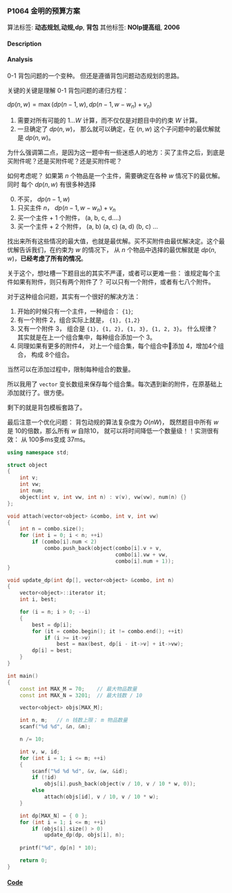 ### P1064 金明的预算方案

算法标签: **动态规划,动规,dp**, **背包**
其他标签: **NOIp提高组**, **2006**


#### Description

#### Analysis

0-1 背包问题的一个变种。 但还是遵循背包问题动态规划的思路。


关键的关键是理解 0-1 背包问题的递归方程：

$dp(n, w) = \max{(dp(n - 1, w), dp(n - 1, w - w_n) + v_n)}$

1. 需要对所有可能的 $1...W$ 计算，而不仅仅是对题目中的约束 $W$ 计算。
2. 一旦确定了 $dp(n, w)$， 那么就可以确定，在 $(n, w)$ 这个子问题中的最优解就是 $dp(n, w)$。

为什么强调第二点，是因为这一题中有一些迷惑人的地方：买了主件之后，到底是买附件呢？还是买附件呢？还是买附件呢？

如何考虑呢？ 如果第 $n$ 个物品是一个主件，需要确定在各种 $w$ 情况下的最优解。 同时 每个 $dp(n, w)$ 有很多种选择

0. 不买， $dp(n - 1, w)$
1. 只买主件 $n$， $dp(n - 1, w - w_n) + v_n$
2. 买一个主件 + 1 个附件， (a, b, c, d....)
3. 买一个主件 + 2 个附件， (a, b) (a, c) (a, d) (b, c) ...

找出来所有这些情况的最大值，也就是最优解。买不买附件由最优解决定。这个最优解告诉我们，在约束为 $w$ 的情况下，  从 $n$ 个物品中选择的最优解就是 $dp(n, w)$，**已经考虑了所有的情况**。

关于这个，想吐槽一下题目出的其实不严谨，或者可以更难一些： 谁规定每个主件如果有附件，则只有两个附件了？ 可以只有一个附件，或者有七八个附件。

对于这种组合问题，其实有一个很好的解决方法：

1. 开始的时候只有一个主件，一种组合： `{1}`;
2. 有一个附件 2，组合实际上就是， `{1}, {1,2}`
3. 又有一个附件 3， 组合是 `{1}, {1, 2}, {1, 3}, {1, 2, 3}`。 什么规律？ 其实就是在上一个组合集中，每种组合添加一个 3。
4. 同理如果有更多的附件4， 对上一个组合集，每个组合中添加 4，增加4个组合， 构成 8个组合。

当然可以在添加过程中，限制每种组合的数量。

所以我用了 `vector` 变长数组来保存每个组合集。每次遇到新的附件，在原基础上添加就行了。很方便。

剩下的就是背包模板套路了。

最后注意一个优化问题： 背包动规的算法复杂度为 $O(nW)$， 既然题目中所有 $w$ 是 10的倍数，那么所有 $w$ 自除10， 就可以将时间降低一个数量级！！实测很有效： 从 100多ms变成 37ms。


```cpp
using namespace std;

struct object
{
    int v;
    int vw;
    int num;
    object(int v, int vw, int n) : v(v), vw(vw), num(n) {}
};

void attach(vector<object> &combo, int v, int vw)
{
    int n = combo.size();
    for (int i = 0; i < n; ++i)
        if (combo[i].num < 2)
            combo.push_back(object(combo[i].v + v,
                                   combo[i].vw + vw, 
                                   combo[i].num + 1));
}

void update_dp(int dp[], vector<object> &combo, int n)
{
    vector<object>::iterator it;
    int i, best;

    for (i = n; i > 0; --i)
    {
        best = dp[i];
        for (it = combo.begin(); it != combo.end(); ++it)
            if (i >= it->v)
                best = max(best, dp[i - it->v] + it->vw);
        dp[i] = best;
    }
}

int main()
{
    const int MAX_M = 70;    // 最大物品数量
    const int MAX_N = 3201;  // 最大钱数 / 10

    vector<object> objs[MAX_M];

    int n, m;   // n 钱数上限； m 物品数量
    scanf("%d %d", &n, &m);

    n /= 10;

    int v, w, id;
    for (int i = 1; i <= m; ++i)
    {
        scanf("%d %d %d", &v, &w, &id);
        if (!id)
            objs[i].push_back(object(v / 10, v / 10 * w, 0));
        else
            attach(objs[id], v / 10, v / 10 * w);
    }

    int dp[MAX_N] = { 0 };
    for (int i = 1; i <= m; ++i)
        if (objs[i].size() > 0)
            update_dp(dp, objs[i], n);
    
    printf("%d", dp[n] * 10);

    return 0;
}
```
#### [Code](../cpp/p1064.cpp) 

